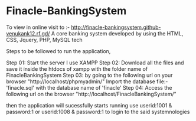 # Finacle-BankingSystem

To view in online visit to :- http://finacle-bankingsystem.github-venukank12.rf.gd/
A core banking system developed by using the HTML, CSS, Jquery, PHP, MySQL tech

Steps to be followed to run the application,

Step 01: Start the server I use XAMPP
Step 02: Download all the files and save it inside the htdocs of xampp with the folder name of FinacleBankingSystem
Step 03: by going to the following url on your browser "http://localhost/phpmyadmin/" Import the database file:- 'finacle.sql' with the database name of 'finacle'
Step 04: Access the following url on the browser "http://localhost/FinacleBankingSystem/"

then the application will sucessfully starts running use userid:1001 & password:1 or userid:1008 & password:1 to login to the said systemnologies

